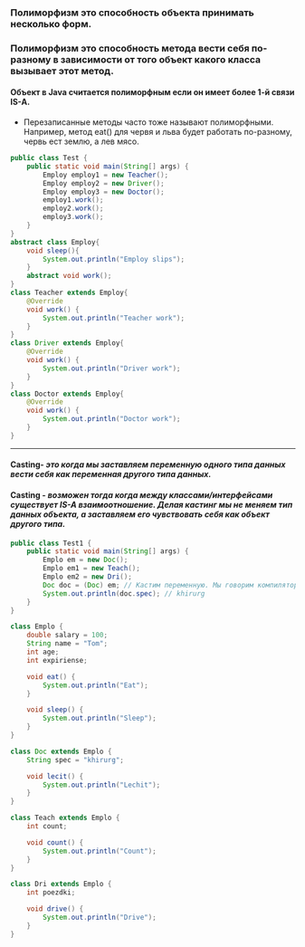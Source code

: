 ### Полиморфизм это способность объекта принимать несколько форм.
### Полиморфизм это способность метода вести себя по-разному в зависимости от того объект какого класса вызывает этот метод.
#### Объект в Java считается полиморфным если он имеет более 1-й связи IS-A. 
* Перезаписанные методы часто тоже называют полиморфными. 
Например, метод eat() для червя и льва будет работать по-разному, 
червь ест землю, а лев мясо. 
```java
public class Test {
    public static void main(String[] args) {
        Employ employ1 = new Teacher();
        Employ employ2 = new Driver();
        Employ employ3 = new Doctor();
        employ1.work();
        employ2.work();
        employ3.work();
    }
}
abstract class Employ{
    void sleep(){
        System.out.println("Employ slips");
    }
    abstract void work();
}
class Teacher extends Employ{
    @Override
    void work() {
        System.out.println("Teacher work");
    }
}
class Driver extends Employ{
    @Override
    void work() {
        System.out.println("Driver work");
    }
}
class Doctor extends Employ{
    @Override
    void work() {
        System.out.println("Doctor work");
    }
}
```
---
#### Casting- _это когда мы заставляем переменную одного типа данных вести себя как переменная другого типа данных._
#### Casting - _возможен тогда когда между классами/интерфейсами существует IS-A взаимоотношение. Делая кастинг мы не меняем тип данных объекта, а заставляем его чувствовать себя как объект другого типа._
```java
public class Test1 {
    public static void main(String[] args) {
        Emplo em = new Doc();
        Emplo em1 = new Teach();
        Emplo em2 = new Dri();
        Doc doc = (Doc) em; // Кастим переменную. Мы говорим компилятору, чтобы он поверил, что em это на самом деле доктор
        System.out.println(doc.spec); // khirurg
    }
}

class Emplo {
    double salary = 100;
    String name = "Tom";
    int age;
    int expiriense;

    void eat() {
        System.out.println("Eat");
    }

    void sleep() {
        System.out.println("Sleep");
    }
}

class Doc extends Emplo {
    String spec = "khirurg";

    void lecit() {
        System.out.println("Lechit");
    }
}

class Teach extends Emplo {
    int count;

    void count() {
        System.out.println("Count");
    }
}

class Dri extends Emplo {
    int poezdki;

    void drive() {
        System.out.println("Drive");
    }
}
```